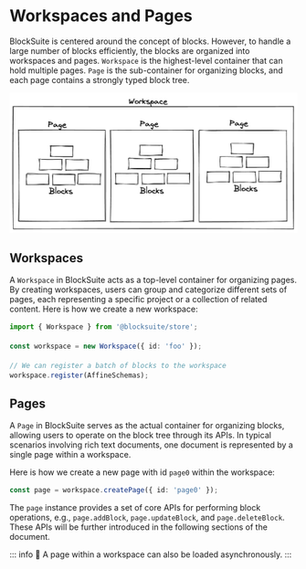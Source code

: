 # Workspaces and Pages

BlockSuite is centered around the concept of blocks. However, to handle a large number of blocks efficiently, the blocks are organized into workspaces and pages. `Workspace` is the highest-level container that can hold multiple pages. `Page` is the sub-container for organizing blocks, and each page contains a strongly typed block tree.

![workspace-structure](./images/workspace-structure.png)

## Workspaces

A `Workspace` in BlockSuite acts as a top-level container for organizing pages. By creating workspaces, users can group and categorize different sets of pages, each representing a specific project or a collection of related content. Here is how we create a new workspace:

```ts
import { Workspace } from '@blocksuite/store';

const workspace = new Workspace({ id: 'foo' });

// We can register a batch of blocks to the workspace
workspace.register(AffineSchemas);
```

## Pages

A `Page` in BlockSuite serves as the actual container for organizing blocks, allowing users to operate on the block tree through its APIs. In typical scenarios involving rich text documents, one document is represented by a single page within a workspace.

Here is how we create a new page with id `page0` within the workspace:

```ts
const page = workspace.createPage({ id: 'page0' });
```

The `page` instance provides a set of core APIs for performing block operations, e.g., `page.addBlock`, `page.updateBlock`, and `page.deleteBlock`. These APIs will be further introduced in the following sections of the document.

::: info
🚧 A page within a workspace can also be loaded asynchronously.
:::
